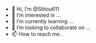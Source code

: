 - 👋 Hi, I’m @Stitou611
- 👀 I’m interested in ...
- 🌱 I’m currently learning ...
- 💞️ I’m looking to collaborate on ...
- 📫 How to reach me .

<!---
Stitou611/Stitou611 is a ✨ special ✨ repository because its `README.md` (this file) appears on your GitHub profile.
You can click the Preview link to take a look at your changes.
--->
